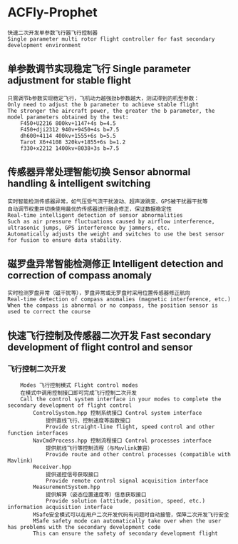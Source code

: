 # ACFly-Prophet
    快速二次开发单参数飞行器飞行控制器       
    Single parameter multi rotor flight controller for fast secondary development environment

## 单参数调节实现稳定飞行 Single parameter adjustment for stable flight
    只需调节b参数实现稳定飞行，飞机动力越强劲b参数越大，测试得到的机型参数：     
    Only need to adjust the b parameter to achieve stable flight        
    The stronger the aircraft power, the greater the b parameter, the model parameters obtained by the test:      
        F450+U2216 800kv+1147+4s b=4.5      
        F450+dji2312 940v+9450+4s b=7.5     
        dh600+4114 400kv+1555+6s b=5.5      
        Tarot X6+4108 320kv+1855+6s b=1.2     
        f330+x2212 1400kv+8038+3s b=7.5     
   
## 传感器异常处理智能切换 Sensor abnormal handling & intelligent switching
    实时智能检测传感器异常，如气压受气流干扰波动、超声波跳变、GPS被干扰器干扰等     
    自动调节权重并切换使用最优的传感器进行融合修正，保证数据稳定性     
    Real-time intelligent detection of sensor abnormalities     
    Such as air pressure fluctuations caused by airflow interference, ultrasonic jumps, GPS interference by jammers, etc.       
    Automatically adjusts the weight and switches to use the best sensor for fusion to ensure data stability.

## 磁罗盘异常智能检测修正 Intelligent detection and correction of compass anomaly
    实时检测罗盘异常（磁干扰等），罗盘异常或无罗盘时采用位置传感器修正航向
    Real-time detection of compass anomalies (magnetic interference, etc.) 
    When the compass is abnormal or no compass, the position sensor is used to correct the course

## 快速飞行控制及传感器二次开发 Fast secondary development of flight control and sensor
### 飞行控制二次开发
        Modes 飞行控制模式 Flight control modes       
        在模式中调用控制接口即可完成飞行控制二次开发
        Call the control system interface in your modes to complete the secondary development of flight control
            ControlSystem.hpp 控制系统接口 Control system interface
                提供直线飞行、控制速度等函数接口
                Provide straight-line flight, speed control and other function interfaces
            NavCmdProcess.hpp 控制流程接口 Control processes interface
                提供航线飞行等控制流程（与Mavlink兼容）
                Provide route and other control processes (compatible with Mavlink)
            Receiver.hpp
                提供遥控信号获取接口
                Provide remote control signal acquisition interface
            MeasurementSystem.hpp
                提供解算（姿态位置速度等）信息获取接口
                Provide solution (attitude, position, speed, etc.) information acquisition interface
            MSafe安全模式可以在用户二次开发代码有问题时自动接管，保障二次开发飞行安全
            MSafe safety mode can automatically take over when the user has problems with the secondary development code
            This can ensure the safety of secondary development flight
